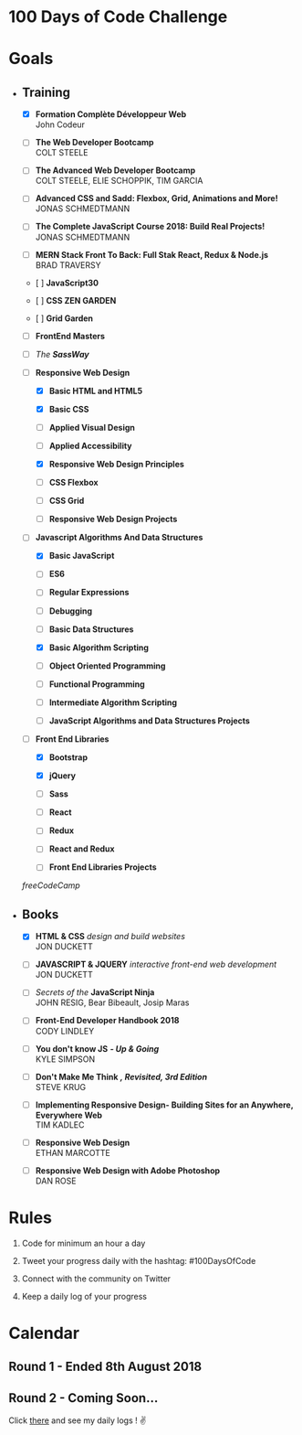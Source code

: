 # 100 Days of Code Challenge

# Goals

- ## Training

    - [x] **Formation Complète Développeur Web**  
    John Codeur

    - [ ] **The Web Developer Bootcamp**  
    COLT STEELE

    - [ ] **The Advanced Web Developer Bootcamp**  
    COLT STEELE, ELIE SCHOPPIK, TIM GARCIA
    
    - [ ] **Advanced CSS and Sadd: Flexbox, Grid, Animations and More!**  
    JONAS SCHMEDTMANN

    - [ ] **The Complete JavaScript Course 2018: Build Real Projects!**  
    JONAS SCHMEDTMANN

    - [ ] **MERN Stack Front To Back: Full Stak React, Redux & Node.js**  
    BRAD TRAVERSY

    - [ ] **JavaScript30**

    - [ ] **CSS ZEN GARDEN**

    - [ ] **Grid Garden**

    - [ ] **FrontEnd Masters**

    - [ ] *The* ***SassWay***  

    - [ ] **Responsive Web Design**  
        - [x] **Basic HTML and HTML5**  

        - [x] **Basic CSS**  

        - [ ] **Applied Visual Design**  

        - [ ] **Applied Accessibility**  

        - [x] **Responsive Web Design Principles**  

        - [ ] **CSS Flexbox**  

        - [ ] **CSS Grid**  

        - [ ] **Responsive Web Design Projects**   

    - [ ] **Javascript Algorithms And Data Structures**  
        - [x] **Basic JavaScript**  

        - [ ] **ES6**  

        - [ ] **Regular Expressions**  

        - [ ] **Debugging**  

        - [ ] **Basic Data Structures**  

        - [x] **Basic Algorithm Scripting**  

        - [ ] **Object Oriented Programming**  

        - [ ] **Functional Programming**  

        - [ ] **Intermediate Algorithm Scripting**  

        - [ ] **JavaScript Algorithms and Data Structures Projects**  

    - [ ] **Front End Libraries**  
        - [x] **Bootstrap**  

        - [x] **jQuery**  

        - [ ] **Sass**  

        - [ ] **React**  

        - [ ] **Redux**  

        - [ ] **React and Redux**  

        - [ ] **Front End Libraries Projects**  

    *freeCodeCamp*


- ## Books
    - [x] **HTML & CSS** *design and build websites*  
    JON DUCKETT

    - [ ] **JAVASCRIPT & JQUERY** *interactive front-end web development*  
    JON DUCKETT

    - [ ] *Secrets of the* **JavaScript Ninja**  
    JOHN RESIG, Bear Bibeault, Josip Maras

    - [ ] **Front-End Developer Handbook 2018**  
    CODY LINDLEY

    - [ ] **You don't know JS** ***- Up & Going***  
    KYLE SIMPSON

    - [ ] **Don't Make Me Think** ***, Revisited, 3rd Edition***  
    STEVE KRUG

    - [ ] **Implementing Responsive Design- Building Sites for an Anywhere, Everywhere Web**  
    TIM KADLEC

    - [ ] **Responsive Web Design**  
    ETHAN MARCOTTE

    - [ ] **Responsive Web Design with Adobe Photoshop**  
    DAN ROSE

# Rules

1) Code for minimum an hour a day  

2) Tweet your progress daily with the hashtag: #100DaysOfCode  

3) Connect with the community on Twitter  

4) Keep a daily log of your progress


# Calendar

## Round 1 - Ended 8th August 2018

## Round 2 - Coming Soon...

Click [there](https://github.com/Scylidose/100DaysOfCodeChallenge/tree/master/Calendar) and see my daily logs ! :v: